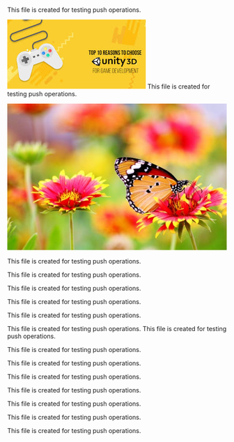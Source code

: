 #
 
 This file is created for testing push operations. 
 
 ![abc](DevImages/10%20reasons.jpg)
 This file is created for testing push operations. 
 
 ![](Images/Merc-ScriptRef_5c137fe42962ac30340dce79.jpeg) 
 
 
 This file is created for testing push operations. 
 
 This file is created for testing push operations. 
 
 This file is created for testing push operations. 
 
 This file is created for testing push operations. 
 
 This file is created for testing push operations. 
 
 This file is created for testing push operations. 
 This file is created for testing push operations. 
 
 This file is created for testing push operations. 
 
 This file is created for testing push operations. 
 
 This file is created for testing push operations. 
 
 This file is created for testing push operations. 
 
 This file is created for testing push operations. 
 
 
 This file is created for testing push operations. 
 
 
 This file is created for testing push operations. 

